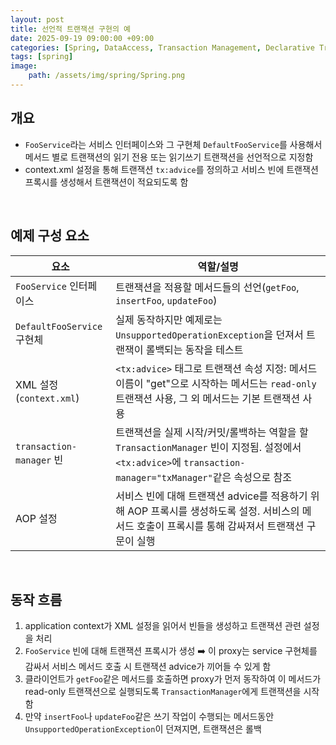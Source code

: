 ```yaml
---
layout: post
title: 선언적 트랜잭션 구현의 예
date: 2025-09-19 09:00:00 +09:00
categories: [Spring, DataAccess, Transaction Management, Declarative Transaction Management]
tags: [spring]
image:
    path: /assets/img/spring/Spring.png
---
```


## 개요

- `FooService`라는 서비스 인터페이스와 그 구현체 `DefaultFooService`를 사용해서 메서드 별로 트랜잭션의 읽기 전용 또는 읽기쓰기 트랜잭션을 선언적으로 지정함
- context.xml 설정을 통해 트랜잭션 `tx:advice`를 정의하고 서비스 빈에 트랜잭션 프록시를 생성해서 트랜잭션이 적요되도록 함

<br>

## 예제 구성 요소

| 요소 | 역할/설명 |
|-|-|
| `FooService` 인터페이스 | 트랜잭션을 적용할 메서드들의 선언(`getFoo`, `insertFoo`, `updateFoo`) |
| `DefaultFooService` 구현체 | 실제 동작하지만 예제로는 `UnsupportedOperationException`을 던져서 트랜잭이 롤백되는 동작을 테스트 |
| XML 설정 (`context.xml`) | `<tx:advice>` 태그로 트랜잭션 속성 지정: 메서드 이름이 "get"으로 시작하는 메서드는 `read-only` 트랜잭션 사용, 그 외 메서드는 기본 트랜잭션 사용 |
| `transaction-manager` 빈 | 트랜잭션을 실제 시작/커밋/롤백하는 역할을 할 `TransactionManager` 빈이 지정됨. 설정에서 `<tx:advice>`에 `transaction-manager="txManager"`같은 속성으로 참조 |
| AOP 설정 | 서비스 빈에 대해 트랜잭션 advice를 적용하기 위해 AOP 프록시를 생성하도록 설정. 서비스의 메서드 호출이 프록시를 통해 감싸져서 트랜잭션 구문이 실행 |

<br>

## 동작 흐름

1. application context가 XML 설정을 읽어서 빈들을 생성하고 트랜잭션 관련 설정을 처리
2. `FooService` 빈에 대해 트랜잭션 프록시가 생성 ➡️ 이 proxy는 service 구현체를 감싸서 서비스 메서드 호출 시 트랜잭션 advice가 끼어들 수 있게 함
3. 클라이언트가 `getFoo`같은 메서드를 호출하면 proxy가 먼저 동작하여 이 메서드가 read-only 트랜잭션으로 실행되도록 `TransactionManager`에게 트랜잭션을 시작함
4. 만약 `insertFoo`나 `updateFoo`같은 쓰기 작업이 수행되는 메서드동안 `UnsupportedOperationException`이 던져지면, 트랜잭션은 롤백

<br>

